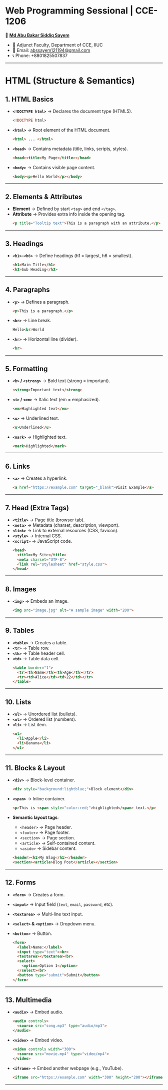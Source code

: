 # Web Programming Sessional | CCE-1206

👤 **[Md Abu Bakar Siddiq Sayem](https://github.com/abs-sayem)**  
- 💼 Adjunct Faculty, Department of CCE, IIUC
- 📧 Email: abssayem121194@gmail.com  
- 📞 Phone: +8801825507837
---


# **HTML (Structure & Semantics)**

## 1. HTML Basics
* **`<!DOCTYPE html>`** → Declares the document type (HTML5).
  ```html
  <!DOCTYPE html>
  ```

* **`<html>`** → Root element of the HTML document.
  ```html
  <html> ... </html>
  ```

* **`<head>`** → Contains metadata (title, links, scripts, styles).
  ```html
  <head><title>My Page</title></head>
  ```

* **`<body>`** → Contains visible page content.
  ```html
  <body><p>Hello World</p></body>
  ```

---

## 2. Elements & Attributes
* **Element** → Defined by start `<tag>` and end `</tag>`.
* **Attribute** → Provides extra info inside the opening tag.
  ```html
  <p title="Tooltip text">This is a paragraph with an attribute.</p>
  ```

---

## 3. Headings

* **`<h1>`–`<h6>`** → Define headings (h1 = largest, h6 = smallest).
  ```html
  <h1>Main Title</h1>
  <h3>Sub Heading</h3>
  ```

---

## 4. Paragraphs
* **`<p>`** → Defines a paragraph.
  ```html
  <p>This is a paragraph.</p>
  ```

* **`<br>`** → Line break.
  ```html
  Hello<br>World
  ```

* **`<hr>`** → Horizontal line (divider).
  ```html
  <hr>
  ```

---

## 5. Formatting
* **`<b>` / `<strong>`** → Bold text (strong = important).
  ```html
  <strong>Important text</strong>
  ```

* **`<i>` / `<em>`** → Italic text (em = emphasized).
  ```html
  <em>Highlighted text</em>
  ```

* **`<u>`** → Underlined text.
  ```html
  <u>Underlined</u>
  ```

* **`<mark>`** → Highlighted text.
  ```html
  <mark>Highlighted</mark>
  ```

---

## 6. Links
* **`<a>`** → Creates a hyperlink.
  ```html
  <a href="https://example.com" target="_blank">Visit Example</a>
  ```

---

## 7. Head (Extra Tags)
* **`<title>`** → Page title (browser tab).
* **`<meta>`** → Metadata (charset, description, viewport).
* **`<link>`** → Link to external resources (CSS, favicon).
* **`<style>`** → Internal CSS.
* **`<script>`** → JavaScript code.
  ```html
  <head>
    <title>My Site</title>
    <meta charset="UTF-8">
    <link rel="stylesheet" href="style.css">
  </head>
  ```

---

## 8. Images
* **`<img>`** → Embeds an image.
  ```html
  <img src="image.jpg" alt="A sample image" width="200">
  ```

---

## 9. Tables
* **`<table>`** → Creates a table.
* **`<tr>`** → Table row.
* **`<th>`** → Table header cell.
* **`<td>`** → Table data cell.
  ```html
  <table border="1">
    <tr><th>Name</th><th>Age</th></tr>
    <tr><td>Alice</td><td>22</td></tr>
  </table>
  ```

---

## 10. Lists
* **`<ul>`** → Unordered list (bullets).
* **`<ol>`** → Ordered list (numbers).
* **`<li>`** → List item.
  ```html
  <ul>
    <li>Apple</li>
    <li>Banana</li>
  </ul>
  ```

---

## 11. Blocks & Layout
* **`<div>`** → Block-level container.
  ```html
  <div style="background:lightblue;">Block element</div>
  ```

* **`<span>`** → Inline container.
  ```html
  <p>This is <span style="color:red;">highlighted</span> text.</p>
  ```

* **Semantic layout tags**:
  * `<header>` → Page header.
  * `<footer>` → Page footer.
  * `<section>` → Page section.
  * `<article>` → Self-contained content.
  * `<aside>` → Sidebar content.
  ```html
  <header><h1>My Blog</h1></header>
  <section><article>Blog Post</article></section>
  ```

---

## 12. Forms
* **`<form>`** → Creates a form.
* **`<input>`** → Input field (`text`, `email`, `password`, etc).
* **`<textarea>`** → Multi-line text input.
* **`<select>` & `<option>`** → Dropdown menu.
* **`<button>`** → Button.

  ```html
  <form>
    <label>Name:</label>
    <input type="text"><br>
    <textarea></textarea><br>
    <select>
      <option>Option 1</option>
    </select><br>
    <button type="submit">Submit</button>
  </form>
  ```

---

## 13. Multimedia
* **`<audio>`** → Embed audio.
  ```html
  <audio controls>
    <source src="song.mp3" type="audio/mp3">
  </audio>
  ```

* **`<video>`** → Embed video.
  ```html
  <video controls width="300">
    <source src="movie.mp4" type="video/mp4">
  </video>
  ```

* **`<iframe>`** → Embed another webpage (e.g., YouTube).
  ```html
  <iframe src="https://example.com" width="300" height="200"></iframe>
  ```

---